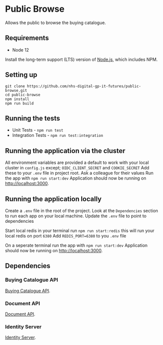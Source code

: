 # Public Browse 

Allows the public to browse the buying catalogue.

## Requirements
- Node 12

Install the long-term support (LTS) version of <a href="https://nodejs.org/en/">Node.js</a>, which includes NPM.

## Setting up
```
git clone https://github.com/nhs-digital-gp-it-futures/public-browse.git
cd public-browse
npm install
npm run build
```

## Running the tests
- Unit Tests - `npm run test`
- Integration Tests - `npm run test:integration`

## Running the application via the cluster
All environment variables are provided a default to work with your local cluster in `config.js` except;
`OIDC_CLIENT_SECRET` and `COOKIE_SECRET`
Add these to your `.env` file in project root. Ask a colleague for their values
Run the app with `npm run start:dev`
Application should now be running on <a href="http://localhost:3000">http://localhost:3000</a>.

## Running the application locally
Create a `.env` file in the root of the project.
Look at the `Dependencies` section to run each app on your local machine.
Update the `.env` file to point to dependencies

Start local redis in your terminal run `npm run start:redis` this will run your local redis on port `6380`
Add `REDIS_PORT=6380` to you `.env` file

On a seperate terminal run the app with `npm run start:dev`
Application should now be running on <a href="http://localhost:3000">http://localhost:3000</a>.

## Dependencies
### Buying Catalogue API
[Buying Catalogue API](https://github.com/nhs-digital-gp-it-futures/BuyingCatalogueService).
### Document API
[Document API](https://github.com/nhs-digital-gp-it-futures/BuyingCatalogueDocumentService).
### Identity Server
[Identity Server](https://github.com/nhs-digital-gp-it-futures/BuyingCatalogueIdentity).
